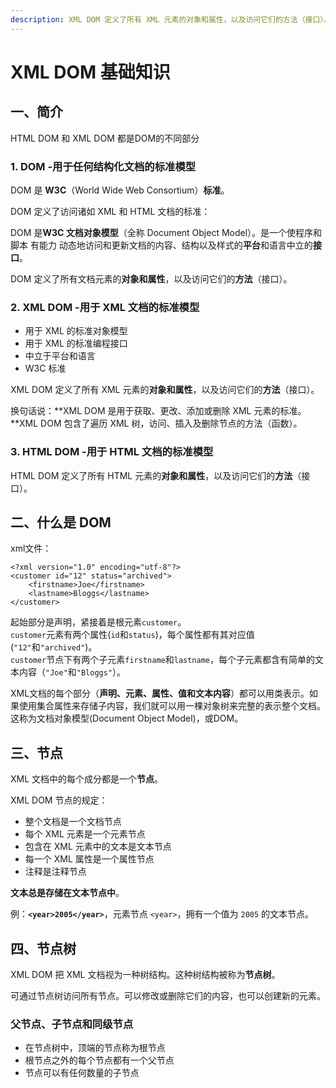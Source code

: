 ```yaml
---
description: XML DOM 定义了所有 XML 元素的对象和属性，以及访问它们的方法（接口）。
---
```


# XML DOM 基础知识

## 一、简介

HTML DOM 和 XML DOM 都是DOM的不同部分

### 1. DOM  -用于任何结构化文档的标准模型

DOM 是 **W3C**（World Wide Web Consortium）**标准**。

DOM 定义了访问诸如 XML 和 HTML 文档的标准：

DOM 是**W3C 文档对象模型**（全称 Document Object Model）。是一个使程序和脚本 有能力 动态地访问和更新文档的内容、结构以及样式的**平台**和语言中立的**接口**。

&#x20;DOM 定义了所有文档元素的**对象和属性**，以及访问它们的**方法**（接口）。

### 2. XML DOM  -用于 XML 文档的标准模型

* 用于 XML 的标准对象模型
* 用于 XML 的标准编程接口
* 中立于平台和语言
* W3C 标准

&#x20;XML DOM 定义了所有 XML 元素的**对象和属性**，以及访问它们的**方法**（接口）。

&#x20;换句话说：**XML DOM 是用于获取、更改、添加或删除 XML 元素的标准。**XML DOM 包含了遍历 XML 树，访问、插入及删除节点的方法（函数）。

### 3. HTML DOM  -用于 HTML 文档的标准模型

&#x20;HTML DOM 定义了所有 HTML 元素的**对象和属性**，以及访问它们的**方法**（接口）。

## 二、什么是 DOM

xml文件：

```markup
<?xml version="1.0" encoding="utf-8"?>
<customer id="12" status="archived">
	<firstname>Joe</firstname>
	<lastname>Bloggs</lastname>
</customer>
```

起始部分是声明，紧接着是根元素`customer`。\
`customer`元素有两个属性(`id`和`status`)，每个属性都有其对应值(`"12"`和`"archived"`)。\
`customer`节点下有两个子元素`firstname`和`lastname`，每个子元素都含有简单的文本内容（`"Joe"`和`"Bloggs"`）。

XML文档的每个部分（**声明、元素、属性、值和文本内容**）都可以用类表示。如果使用集合属性来存储子内容，我们就可以用一棵对象树来完整的表示整个文档。这称为文档对象模型(Document Object Model)，或DOM。

## 三、节点

XML 文档中的每个成分都是一个**节点**。

XML DOM 节点的规定：

* 整个文档是一个文档节点
* 每个 XML 元素是一个元素节点
* 包含在 XML 元素中的文本是文本节点
* 每一个 XML 属性是一个属性节点
* 注释是注释节点

**文本总是存储在文本节点中**。

例：**`<year>2005</year>`**，元素节点 `<year>`，拥有一个值为 `2005` 的文本节点。

## 四、节点树

&#x20;XML DOM 把 XML 文档视为一种树结构。这种树结构被称为**节点树**。

可通过节点树访问所有节点。可以修改或删除它们的内容，也可以创建新的元素。

### 父节点、子节点和同级节点

* 在节点树中，顶端的节点称为根节点
* 根节点之外的每个节点都有一个父节点
* 节点可以有任何数量的子节点
